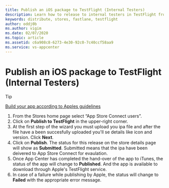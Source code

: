 ```yaml
---
title: Publish an iOS package to TestFlight (Internal Testers)
description: Learn how to release to internal testers in TestFlight from App Center
keywords: distribute, stores, fastlane, testflight
author: oddj0b
ms.author: vigim
ms.date: 02/07/2020
ms.topic: article
ms.assetid: c6a908c8-6273-4e30-92c0-7c40ccf58aa9
ms.service: vs-appcenter
---
```


# Publish an iOS package to TestFlight (Internal Testers)

> [!TIP]
> [Build your app according to Apples guidelines](https://developer.apple.com/app-store/submissions/)

1. From the Stores home page select “App Store Connect users”.
2. Click on **Publish to TestFlight** in the upper-right corner.
3. At the first step of the wizard you must upload you ipa file and after the file have a been succesfully uploaded you'll se details like icon and version. Click **Next**.
4. Click on **Publish**. The status for this release on the store details page will show as **Submitted**. Submitted means that the ipa have been deivered to App Store Connect for evaulation.
5. Once App Center has completed the hand-over of the app to iTunes, the status of the app will change to **Published**. And the app is available to download through Apple's TestFlight service.
6. In case of a failure while publishing by Apple, the status will change to **Failed** with the appropriate error message.
